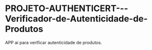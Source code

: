 # PROJETO-AUTHENTICERT---Verificador-de-Autenticidade-de-Produtos
APP ai para verificar autenticidade de produtos.
